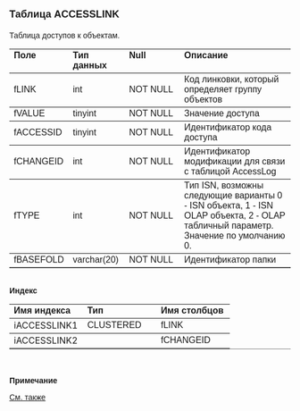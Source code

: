 ﻿<html>
<head>
<title>Таблица ACCESSLINK</title>
</head>

<body>

<h1><font size="4" face="Arial">Таблица ACCESSLINK</font></h1>
<font FACE="Arial">

<p>Таблица доступов к объектам. <br>
</font></p>

<table border="1" cellPadding="5" cols="2" frame="below" rules="rows">
<TBODY>
  <tr vAlign="top">
    <td class="label" width="20%"><font FACE="Arial"><b>Поле</b></font></td>
    <td class="label" width="20%" height="18"><font FACE="Arial"><strong>
	Тип данных</strong></font></td>
    <td class="label" width="20%" height="18"><font FACE="Arial"><strong>
	Null</strong></font></td>
    <td class="label" width="40%" height="18"><font FACE="Arial"><strong>
	Описание</strong></font></td>
  </tr>
  <tr>
    <td width="20%"><font FACE="Arial">fLINK</font></td>
    <td width="20%" height="9"><font FACE="Arial">int</font></td>
    <td width="20%" height="9"><font FACE="Arial">NOT NULL</font></td>
    <td width="40%" height="9"><font face="Arial">Код линковки, 
	который определяет группу объектов</font></td>
  </tr>
  <tr>
    <td width="20%"><font FACE="Arial">fVALUE</font></td>
    <td width="20%" height="9"><font FACE="Arial">tinyint</font></td>
    <td width="20%" height="9"><font FACE="Arial">NOT NULL</font></td>
    <td width="40%" height="9"><font face="Arial">Значение доступа</font></td>
  </tr>
  <tr>
    <td width="20%"><font FACE="Arial">fACCESSID</font></td>
    <td width="20%" height="9"><font FACE="Arial">tinyint</font></td>
    <td width="20%" height="9"><font FACE="Arial">NOT NULL</font></td>
    <td width="40%" height="9"><font FACE="Arial">Идентификатор кода 
	доступа </font></td>
  </tr>
  <tr>
    <td width="20%"><font FACE="Arial">fCHANGEID</font></td>
    <td width="20%" height="9"><font FACE="Arial">int</font></td>
    <td width="20%" height="9"><font FACE="Arial">NOT NULL</font></td>
    <td width="40%" height="9"><font FACE="Arial">Идентификатор 
	модификации для связи с таблицой AccessLog</font></td>
  </tr>
  <tr>
    <td width="20%"><font FACE="Arial">fTYPE</font></td>
    <td width="20%" height="9"><font FACE="Arial">int</font></td>
    <td width="20%" height="9"><font FACE="Arial">NOT NULL</font></td>
    <td width="40%" height="9"><font face="Arial">Тип ISN, возможны 
	следующие варианты 0 - ISN объекта, 1 - ISN OLAP объекта, 2 - OLAP табличный 
	параметр. Значение по умолчанию 0.</font></td>
  </tr>
  <tr>
    <td width="20%"><font FACE="Arial">fBASEFOLD</font></td>
    <td width="20%" height="9"><font face="Arial">varchar(20)</font></td>
    <td width="20%" height="9"><font FACE="Arial">NOT NULL</font></td>
    <td width="40%" height="9"><font face="Arial">Идентификатор папки</font></td>
  </tr>
</TBODY>
</table>
<p class="label"><font FACE="Arial"><b><br>
Индекс</b></font></p>

<table border="1" cellPadding="5" cols="2" frame="below" rules="rows">
  <tr vAlign="top">
    <td class="label" width="33%" height="18"><font FACE="Arial"><b>
	Имя индекса</b></font></td>
    <td class="label" width="33%" height="18"><font FACE="Arial"><strong>
	Тип </strong></font></td>
    <td class="label" width="33%" height="18"><font FACE="Arial"><strong>
	Имя столбцов</strong></font></td>
  </tr>
  <tr>
    <td width="33%" height="2">iACCESSLINK1</td>
    <td width="33%" height="2"><font FACE="Arial">CLUSTERED</font></td>
    <td width="33%" height="2"><font FACE="Arial">fLINK</font></td>
  </tr>
  <tr>
    <td width="33%" height="2">iACCESSLINK2</td>
    <td width="33%" height="2"></td>
    <td width="33%" height="2"><font FACE="Arial">fCHANGEID</font></td>
  </tr>
</table>

<p class="label"><font FACE="Arial"><b><br>
<br>
Примечание</b></font></p>

<p class="label"><a href="database_scheme.html"><font FACE="Arial">См. 
также</font></a></p>
</body>
</html>
